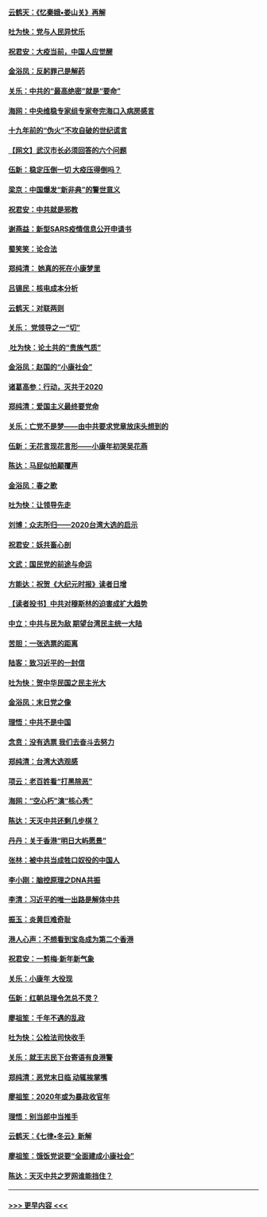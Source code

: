 #### [云鹤天：《忆秦娥▪娄山关》再解](../pages/nsc993/n11824682.md?t=01271833) 
#### [吐为快：党与人民异忧乐](../pages/nsc993/n11824660.md?t=01271833) 
#### [祝君安：大疫当前，中国人应觉醒](../pages/nsc993/n11821946.md?t=01271833) 
#### [金浴凤：反躬罪己是解药](../pages/nsc993/n11820280.md?t=01271833) 
#### [关乐：中共的“最高绝密”就是“要命”](../pages/nsc993/n11816946.md?t=01271833) 
#### [海网：中央维稳专家组专家夸完海口入病房感言](../pages/nsc993/n11815138.md?t=01271833) 
#### [十九年前的“伪火”不攻自破的世纪谎言](../pages/nsc993/n11813238.md?t=01271833) 
#### [【网文】武汉市长必须回答的六个问题](../pages/nsc993/n11813848.md?t=01271833) 
#### [伍新：稳定压倒一切 大疫压得倒吗？](../pages/nsc993/n11812634.md?t=01271833) 
#### [梁京：中国爆发“新非典”的警世意义](../pages/nsc993/n11812554.md?t=01271833) 
#### [祝君安：中共就是邪教](../pages/nsc993/n11812431.md?t=01271833) 
#### [谢燕益：新型SARS疫情信息公开申请书](../pages/nsc993/n11808840.md?t=01271833) 
#### [蜀笑笑：论合法](../pages/nsc993/n11808064.md?t=01271833) 
#### [郑纯清： 她真的死在小康梦里](../pages/nsc993/n11806623.md?t=01271833) 
#### [吕锡民：核电成本分析](../pages/nsc993/n11806284.md?t=01271833) 
#### [云鹤天：对联两则](../pages/nsc993/n11805957.md?t=01271833) 
#### [关乐： 党领导之一“切”](../pages/nsc993/n11804505.md?t=01271833) 
#### [ 吐为快：论土共的“贵族气质”](../pages/nsc993/n11804490.md?t=01271833) 
#### [金浴凤：赵国的“小康社会”](../pages/nsc993/n11804452.md?t=01271833) 
#### [诸葛高参：行动，灭共于2020](../pages/nsc993/n11804120.md?t=01271833) 
#### [郑纯清：爱国主义最终要党命](../pages/nsc993/n11802197.md?t=01271833) 
#### [关乐：亡党不是梦——由中共要求党章放床头想到的](../pages/nsc993/n11802156.md?t=01271833) 
#### [伍新：无花言现花言形——小康年初哭吴花燕](../pages/nsc993/n11800044.md?t=01271833) 
#### [陈达：马屁似拍颠覆声](../pages/nsc993/n11800010.md?t=01271833) 
#### [金浴凤：春之歌](../pages/nsc993/n11797687.md?t=01271833) 
#### [吐为快：让领导先走](../pages/nsc993/n11797512.md?t=01271833) 
#### [刘博：众志所归——2020台湾大选的启示](../pages/nsc993/n11796878.md?t=01271833) 
#### [祝君安：妖共畜心剖](../pages/nsc993/n11794273.md?t=01271833) 
#### [文武：国民党的前途与命运](../pages/nsc993/n11794198.md?t=01271833) 
#### [方能达：祝贺《大纪元时报》读者日增](../pages/nsc993/n11793807.md?t=01271833) 
#### [【读者投书】中共对穆斯林的迫害成扩大趋势](../pages/nsc993/n11791371.md?t=01271833) 
#### [中立：中共与民为敌 期望台湾民主统一大陆](../pages/nsc993/n11790392.md?t=01271833) 
#### [苦胆：一张选票的距离](../pages/nsc993/n11788914.md?t=01271833) 
#### [陆客：致习近平的一封信](../pages/nsc993/n11788867.md?t=01271833) 
#### [吐为快：贺中华民国之民主光大](../pages/nsc993/n11788618.md?t=01271833) 
#### [金浴凤：末日党之像](../pages/nsc993/n11787475.md?t=01271833) 
#### [理悟：中共不是中国](../pages/nsc993/n11787463.md?t=01271833) 
#### [念贲：没有选票  我们去奋斗去努力](../pages/nsc993/n11787398.md?t=01271833) 
#### [郑纯清：台湾大选观感](../pages/nsc993/n11786210.md?t=01271833) 
#### [项云：老百姓看“打黑除恶”](../pages/nsc993/n11785398.md?t=01271833) 
#### [海网：“空心朽”演“核心秀”](../pages/nsc993/n11783874.md?t=01271833) 
#### [陈达：天灭中共还剩几步棋？](../pages/nsc993/n11783719.md?t=01271833) 
#### [丹丹：关于香港“明日大屿愿景”](../pages/nsc993/n11783273.md?t=01271833) 
#### [张林：被中共当成牲口奴役的中国人](../pages/nsc993/n11782397.md?t=01271833) 
#### [李小刚：脑控原理之DNA共振](../pages/nsc993/n11780962.md?t=01271833) 
#### [李清：习近平的唯一出路是解体中共](../pages/nsc993/n11780866.md?t=01271833) 
#### [振玉：炎黄巨难奇耻](../pages/nsc993/n11779632.md?t=01271833) 
#### [港人心声：不想看到宝岛成为第二个香港](../pages/nsc993/n11778817.md?t=01271833) 
#### [祝君安：一剪梅‧新年新气象](../pages/nsc993/n11776340.md?t=01271833) 
#### [关乐：小康年 大役现](../pages/nsc993/n11774213.md?t=01271833) 
#### [伍新：红朝总理令怎总不灵？](../pages/nsc993/n11770813.md?t=01271833) 
#### [廖祖笙：千年不遇的乱政](../pages/nsc993/n11770373.md?t=01271833) 
#### [吐为快：公检法司快收手](../pages/nsc993/n11770359.md?t=01271833) 
#### [关乐：就王志民下台寄语有良港警](../pages/nsc993/n11769903.md?t=01271833) 
#### [郑纯清：恶党末日临 动辄挨掌嘴](../pages/nsc993/n11769356.md?t=01271833) 
#### [廖祖笙：2020年或为暴政收官年](../pages/nsc993/n11768216.md?t=01271833) 
#### [理悟：别当郎中当推手](../pages/nsc993/n11768243.md?t=01271833) 
#### [云鹤天：《七律▪冬云》新解](../pages/nsc993/n11768204.md?t=01271833) 
#### [廖祖笙：饿饭党说要“全面建成小康社会”](../pages/nsc993/n11767482.md?t=01271833) 
#### [陈达：天灭中共之罗网谁能挡住？](../pages/nsc993/n11767465.md?t=01271833) 

----
#### [ >>> 更早内容 <<< ](../indexes/nsc993-earlier.md)
